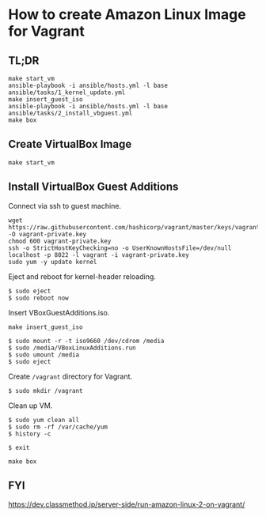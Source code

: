 # How to create Amazon Linux Image for Vagrant

## TL;DR

```
make start_vm
ansible-playbook -i ansible/hosts.yml -l base ansible/tasks/1_kernel_update.yml
make insert_guest_iso
ansible-playbook -i ansible/hosts.yml -l base ansible/tasks/2_install_vbguest.yml
make box
```

## Create VirtualBox Image

```
make start_vm
```

## Install VirtualBox Guest Additions

Connect via ssh to guest machine.

```
wget https://raw.githubusercontent.com/hashicorp/vagrant/master/keys/vagrant -O vagrant-private.key
chmod 600 vagrant-private.key
ssh -o StrictHostKeyChecking=no -o UserKnownHostsFile=/dev/null localhost -p 8022 -l vagrant -i vagrant-private.key
sudo yum -y update kernel
```

Eject and reboot for kernel-header reloading.

```
$ sudo eject
$ sudo reboot now
```

Insert VBoxGuestAdditions.iso.

```
make insert_guest_iso
```

```
$ sudo mount -r -t iso9660 /dev/cdrom /media
$ sudo /media/VBoxLinuxAdditions.run
$ sudo umount /media
$ sudo eject
```

Create `/vagrant` directory for Vagrant.

```
$ sudo mkdir /vagrant
```

Clean up VM.

```
$ sudo yum clean all
$ sudo rm -rf /var/cache/yum
$ history -c
```

```
$ exit
```

```
make box
```

## FYI

https://dev.classmethod.jp/server-side/run-amazon-linux-2-on-vagrant/
